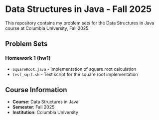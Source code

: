 # Data Structures in Java - Fall 2025

This repository contains my problem sets for the Data Structures in Java course at Columbia University, Fall 2025.

## Problem Sets

### Homework 1 (hw1)
- `SquareRoot.java` - Implementation of square root calculation
- `test_sqrt.sh` - Test script for the square root implementation

## Course Information
- **Course**: Data Structures in Java
- **Semester**: Fall 2025
- **Institution**: Columbia University
